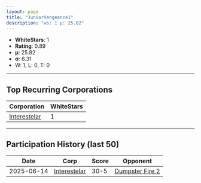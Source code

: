 ```yaml
---
layout: page
title: "JuniorVengeance1"
description: "ws: 1 μ: 25.82"
---
```

- **WhiteStars**: 1
- **Rating**: 0.89
- **μ**: 25.82  
- **σ**: 8.31
- W: 1, L: 0, T: 0

---

## Top Recurring Corporations

| Corporation | WhiteStars |
| --- | --- |
| [Interestelar](https://ws.tsl.rocks/corp/cc9ed2698988a35d6dbb9e9762d6575b28204ab15fd7208b64e8108878a4b8f9/) | 1 |

---

## Participation History (last 50)

| Date | Corp | Score | Opponent |
| --- | --- | --- | --- |
| 2025-06-14 | [Interestelar](https://ws.tsl.rocks/corp/cc9ed2698988a35d6dbb9e9762d6575b28204ab15fd7208b64e8108878a4b8f9/) | 30-5 | [Dumpster Fire 2](https://ws.tsl.rocks/corp/37d473dec00d4d68e29963e3b423670aac735e7c1f256276e6c2e7d62180b0f8/) |